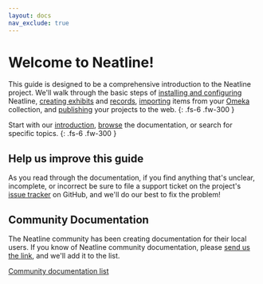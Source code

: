 ```yaml
---
layout: docs
nav_exclude: true
---
```

# Welcome to Neatline!

This guide is designed to be a comprehensive introduction to the Neatline project. We'll walk through the basic steps of [installing and configuring](getting-started/installing-neatline) Neatline, [creating exhibits](exhibits-overview) and [records](records-overview), [importing](creating-records#bulk-importing-omeka-items) items from your [Omeka](http://omeka.org) collection, and [publishing](publishing-exhibits) your projects to the web.
{: .fs-6 .fw-300 }

Start with our [introduction](getting-started/what-is-neatline), [browse](docs-TOC) the documentation, or search for specific topics.
{: .fs-6 .fw-300 }

## Help us improve this guide

As you read through the documentation, if you find anything that's unclear, incomplete, or incorrect be sure to file a support ticket on the project's [issue tracker](https://github.com/scholarslab/Neatline/issues) on GitHub, and we'll do our best to fix the problem!

## Community Documentation

The Neatline community has been creating documentation for their local users. If you know of Neatline community documentation, please [send us the link](mailto:scholarslab@virginia.edu), and we'll add it to the list.

[Community documentation list](communitydocs)
